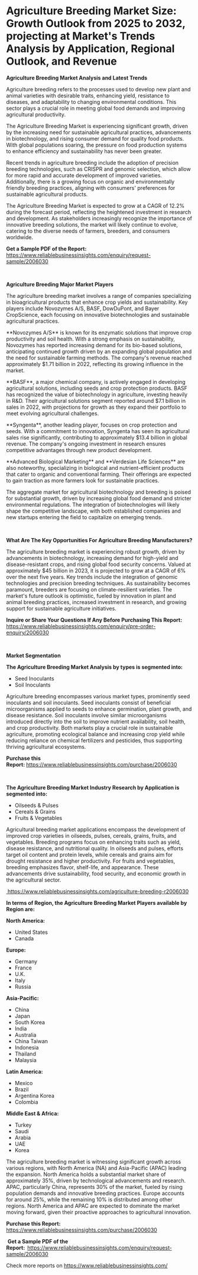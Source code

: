 <p><h1>Agriculture Breeding Market Size: Growth Outlook from 2025 to 2032, projecting at Market's Trends Analysis by Application, Regional Outlook, and Revenue</h1></p><p><strong>Agriculture Breeding Market Analysis and Latest Trends</strong></p>
<p><p>Agriculture breeding refers to the processes used to develop new plant and animal varieties with desirable traits, enhancing yield, resistance to diseases, and adaptability to changing environmental conditions. This sector plays a crucial role in meeting global food demands and improving agricultural productivity.</p><p>The Agriculture Breeding Market is experiencing significant growth, driven by the increasing need for sustainable agricultural practices, advancements in biotechnology, and rising consumer demand for quality food products. With global populations soaring, the pressure on food production systems to enhance efficiency and sustainability has never been greater.</p><p>Recent trends in agriculture breeding include the adoption of precision breeding technologies, such as CRISPR and genomic selection, which allow for more rapid and accurate development of improved varieties. Additionally, there is a growing focus on organic and environmentally friendly breeding practices, aligning with consumers' preferences for sustainable agricultural products.</p><p>The Agriculture Breeding Market is expected to grow at a CAGR of 12.2% during the forecast period, reflecting the heightened investment in research and development. As stakeholders increasingly recognize the importance of innovative breeding solutions, the market will likely continue to evolve, catering to the diverse needs of farmers, breeders, and consumers worldwide.</p></p>
<p><strong>Get a Sample PDF of the Report:&nbsp;</strong> <a href="https://www.reliablebusinessinsights.com/enquiry/request-sample/2006030?utm_campaign=3113&utm_medium=2&utm_source=Github&utm_content=ia&utm_term=30032025&utm_id=agriculture-breeding">https://www.reliablebusinessinsights.com/enquiry/request-sample/2006030</a></p>
<p>&nbsp;</p>
<p><strong>Agriculture Breeding Major Market Players</strong></p>
<p><p>The agriculture breeding market involves a range of companies specializing in bioagricultural products that enhance crop yields and sustainability. Key players include Novozymes A/S, BASF, DowDuPont, and Bayer CropScience, each focusing on innovative biotechnologies and sustainable agricultural practices.</p><p>**Novozymes A/S** is known for its enzymatic solutions that improve crop productivity and soil health. With a strong emphasis on sustainability, Novozymes has reported increasing demand for its bio-based solutions, anticipating continued growth driven by an expanding global population and the need for sustainable farming methods. The company's revenue reached approximately $1.71 billion in 2022, reflecting its growing influence in the market.</p><p>**BASF**, a major chemical company, is actively engaged in developing agricultural solutions, including seeds and crop protection products. BASF has recognized the value of biotechnology in agriculture, investing heavily in R&D. Their agricultural solutions segment reported around $7.1 billion in sales in 2022, with projections for growth as they expand their portfolio to meet evolving agricultural challenges.</p><p>**Syngenta**, another leading player, focuses on crop protection and seeds. With a commitment to innovation, Syngenta has seen its agricultural sales rise significantly, contributing to approximately $13.4 billion in global revenue. The company's ongoing investment in research ensures competitive advantages through new product development.</p><p>**Advanced Biological Marketing** and **Verdesian Life Sciences** are also noteworthy, specializing in biological and nutrient-efficient products that cater to organic and conventional farming. Their offerings are expected to gain traction as more farmers look for sustainable practices.</p><p>The aggregate market for agricultural biotechnology and breeding is poised for substantial growth, driven by increasing global food demand and stricter environmental regulations. The integration of biotechnologies will likely shape the competitive landscape, with both established companies and new startups entering the field to capitalize on emerging trends.</p></p>
<p>&nbsp;</p>
<p><strong>What Are The Key Opportunities For Agriculture Breeding Manufacturers?</strong></p>
<p><p>The agriculture breeding market is experiencing robust growth, driven by advancements in biotechnology, increasing demand for high-yield and disease-resistant crops, and rising global food security concerns. Valued at approximately $45 billion in 2023, it is projected to grow at a CAGR of 6% over the next five years. Key trends include the integration of genomic technologies and precision breeding techniques. As sustainability becomes paramount, breeders are focusing on climate-resilient varieties. The market's future outlook is optimistic, fueled by innovation in plant and animal breeding practices, increased investment in research, and growing support for sustainable agriculture initiatives.</p></p>
<p><strong>Inquire or Share Your Questions If Any Before Purchasing This Report:</strong> <a href="https://www.reliablebusinessinsights.com/enquiry/pre-order-enquiry/2006030?utm_campaign=3113&utm_medium=2&utm_source=Github&utm_content=ia&utm_term=30032025&utm_id=agriculture-breeding">https://www.reliablebusinessinsights.com/enquiry/pre-order-enquiry/2006030</a></p>
<p>&nbsp;</p>
<p><strong>Market Segmentation</strong></p>
<p><strong>The Agriculture Breeding Market Analysis by types is segmented into:</strong></p>
<p><ul><li>Seed Inoculants</li><li>Soil Inoculants</li></ul></p>
<p><p>Agriculture breeding encompasses various market types, prominently seed inoculants and soil inoculants. Seed inoculants consist of beneficial microorganisms applied to seeds to enhance germination, plant growth, and disease resistance. Soil inoculants involve similar microorganisms introduced directly into the soil to improve nutrient availability, soil health, and crop productivity. Both markets play a crucial role in sustainable agriculture, promoting ecological balance and increasing crop yield while reducing reliance on chemical fertilizers and pesticides, thus supporting thriving agricultural ecosystems.</p></p>
<p><strong>Purchase this Report:&nbsp;</strong><a href="https://www.reliablebusinessinsights.com/purchase/2006030?utm_campaign=3113&utm_medium=2&utm_source=Github&utm_content=ia&utm_term=30032025&utm_id=agriculture-breeding">https://www.reliablebusinessinsights.com/purchase/2006030</a></p>
<p>&nbsp;</p>
<p><strong>The Agriculture Breeding Market Industry Research by Application is segmented into:</strong></p>
<p><ul><li>Oilseeds & Pulses</li><li>Cereals & Grains</li><li>Fruits & Vegetables</li></ul></p>
<p><p>Agricultural breeding market applications encompass the development of improved crop varieties in oilseeds, pulses, cereals, grains, fruits, and vegetables. Breeding programs focus on enhancing traits such as yield, disease resistance, and nutritional quality. In oilseeds and pulses, efforts target oil content and protein levels, while cereals and grains aim for drought resistance and higher productivity. For fruits and vegetables, breeding emphasizes flavor, shelf-life, and appearance. These advancements drive sustainability, food security, and economic growth in the agricultural sector.</p></p>
<p><a href="https://www.reliablebusinessinsights.com/agriculture-breeding-r2006030?utm_campaign=3113&utm_medium=2&utm_source=Github&utm_content=ia&utm_term=30032025&utm_id=agriculture-breeding">&nbsp;https://www.reliablebusinessinsights.com/agriculture-breeding-r2006030</a></p>
<p><strong>In terms of Region, the Agriculture Breeding Market Players available by Region are:</strong></p>
<p>
    <p> <strong> North America: </strong>
        <ul>
            <li>United States</li>
            <li>Canada</li>
        </ul>
        </p> 
    <p> <strong> Europe: </strong>
        <ul>
            <li>Germany</li>
            <li>France</li>
            <li>U.K.</li>
            <li>Italy</li>
            <li>Russia</li>
        </ul>
        </p> 
    <p> <strong> Asia-Pacific: </strong>
        <ul>
            <li>China</li>
            <li>Japan</li>
            <li>South Korea</li>
            <li>India</li>
            <li>Australia</li>
            <li>China Taiwan</li>
            <li>Indonesia</li>
            <li>Thailand</li>
            <li>Malaysia</li>
        </ul>
        </p> 
    <p> <strong> Latin America: </strong>
        <ul>
            <li>Mexico</li>
            <li>Brazil</li>
            <li>Argentina Korea</li>
            <li>Colombia</li>
        </ul>
        </p> 
    <p> <strong> Middle East & Africa: </strong>
        <ul>
            <li>Turkey</li>
            <li>Saudi</li>
            <li>Arabia</li>
            <li>UAE</li>
            <li>Korea</li>
        </ul>
    </p>
    </p>
<p><p>The agriculture breeding market is witnessing significant growth across various regions, with North America (NA) and Asia-Pacific (APAC) leading the expansion. North America holds a substantial market share of approximately 35%, driven by technological advancements and research. APAC, particularly China, represents 30% of the market, fueled by rising population demands and innovative breeding practices. Europe accounts for around 25%, while the remaining 10% is distributed among other regions. North America and APAC are expected to dominate the market moving forward, given their proactive approaches to agricultural innovation.</p></p>
<p><strong>Purchase this Report: </strong><a href="https://www.reliablebusinessinsights.com/purchase/2006030?utm_campaign=3113&utm_medium=2&utm_source=Github&utm_content=ia&utm_term=30032025&utm_id=agriculture-breeding">https://www.reliablebusinessinsights.com/purchase/2006030</a></p>
<p>&nbsp;<strong>Get a Sample PDF of the Report:&nbsp;&nbsp;</strong><a href="https://www.reliablebusinessinsights.com/enquiry/request-sample/2006030?utm_campaign=3113&utm_medium=2&utm_source=Github&utm_content=ia&utm_term=30032025&utm_id=agriculture-breeding">https://www.reliablebusinessinsights.com/enquiry/request-sample/2006030</a></p>
<p><strong></strong></p>
<p>Check more reports on <a href="https://www.reliablebusinessinsights.com/?utm_campaign=3113&utm_medium=2&utm_source=Github&utm_content=ia&utm_term=30032025&utm_id=agriculture-breeding">https://www.reliablebusinessinsights.com/</a></p>